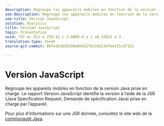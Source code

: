 ```yaml
---
description: Regroupe les appareils mobiles en fonction de la version Java prise en charge. Le rapport Version JavaScript identifie la version à l’aide de la JSR (Java Specification Request, Demande de spécification Java) prise en charge par l’appareil.
seo-description: Regroupe les appareils mobiles en fonction de la version Java prise en charge. Le rapport Version JavaScript identifie la version à l’aide de la JSR (Java Specification Request, Demande de spécification Java) prise en charge par l’appareil.
seo-title: Version JavaScript
solution: Analytics
title: Version JavaScript
topic: Présentation
uuid: 797 ec 651-e 259-42 c 3-8008-8 a 1 ad 43621 a 3
translation-type: tm+mt
source-git-commit: 86fe1b3650100a05e52fb2102134fee515c871b1

---
```



# Version JavaScript

Regroupe les appareils mobiles en fonction de la version Java prise en charge. Le rapport Version JavaScript identifie la version à l’aide de la JSR (Java Specification Request, Demande de spécification Java) prise en charge par l’appareil.

Pour plus d’informations sur une JSR donnée, consultez le site web de la [communauté Java](https://jcp.org/en/jsr/overview).
